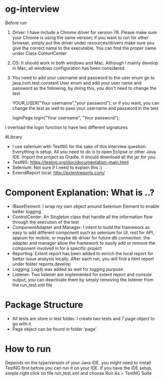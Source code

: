 # og-interview

Before run

1. Driver: I have include a Chrome driver for version 78. Please make sure your Chrome is using the same version; if you want to run for other browser, simply put the driver under resources/drivers
make sure you give the correct name to the executable. You can find the proper name under Class ContorlCenter
2. OS: It should work in both windows and Mac. Although I mainly develop in Mac, all windows configuration has been considered
3. You need to add your username and password to the user enum
go to java.com.test.constant.User enum and add your user name and password as the following, by doing this, you don't need to change the test

	YOUR_USER("Your username","your password");
or if you want, you can change the test as well to pass your username and password in the test

	loginPage.login("Your username", "Your password");
	
I overload the login function to have two different signatures

#Library
* I use selenium with TestNG for the sake of this interview question.
Everything is setup. All you need to do is to open Eclipse or other Java IDE. 
Import the project as Gradle. It should download all the jar for you.
* TestNG: https://testng.org/doc/documentation-main.html
* Selenium: Not sure if I need to explain this :)
* ExtendReport local: http://extentreports.com/

# Component Explanation: What is ..?

* IBaseElement: I wrap my own object around Selenium Element to enable better logging
* ControlCenter: An Singleton class that handle all the information flow through the execution of the test
* ComponentAdapter and Manager: I intent to build the framework as easy to add different component such as selenium for UI, rest for API, appium for mobile, or maybe db driver for future db connection. the adapter and manager allow the framework to easily add or remove the component involved in for a specific project
* Reporting: Extent report has been added to enrich the local report for better issue analysis locally. After each run, you will find a html report under folder reports.develop
* Logging: Log4j was added as well for logging purpose
* Listener: Two listener are implemented for extent report and console output, you can deactivate them by simply removing the listener from the run_test.xml file

# Package Structure
* All tests are store in test folder. I create two tests and 7 page object to go with it
* Page object can be found in folder 'page'

# How to run
Depends on the type/version of your Java IDE. you might need to install TestNG first before you can run it on your IDE.
If you have the IDE setup, simple right click on file run_test.xml and choose Run As > TestNG Suite